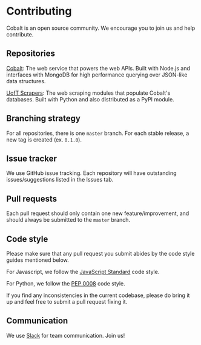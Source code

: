 # Contributing

Cobalt is an open source community. We encourage you to join us and help contribute.

## Repositories

[Cobalt](https://github.com/cobalt-uoft/cobalt): The web service that powers the web APIs. Built with Node.js and interfaces with MongoDB for high performance querying over JSON-like data structures.

[UofT Scrapers](https://github.com/cobalt-uoft/uoft-scrapers): The web scraping modules that populate Cobalt's databases. Built with Python and also distributed as a PyPI module.

## Branching strategy

For all repositories, there is one `master` branch. For each stable release, a new tag is created (ex. `0.1.0`).

## Issue tracker

We use GitHub issue tracking. Each repository will have outstanding issues/suggestions listed in the Issues tab.

## Pull requests

Each pull request should only contain one new feature/improvement, and should always be submitted to the `master` branch.

## Code style

Please make sure that any pull request you submit abides by the code style guides mentioned below.

For Javascript, we follow the [JavaScript Standard](http://standardjs.com/) code style.

For Python, we follow the [PEP 0008](https://www.python.org/dev/peps/pep-0008/) code style.

If you find any inconsistencies in the current codebase, please do bring it up and feel free to submit a pull request fixing it.

## Communication

We use [Slack](https://cobalt-uoft.slack.com) for team communication. Join us!
